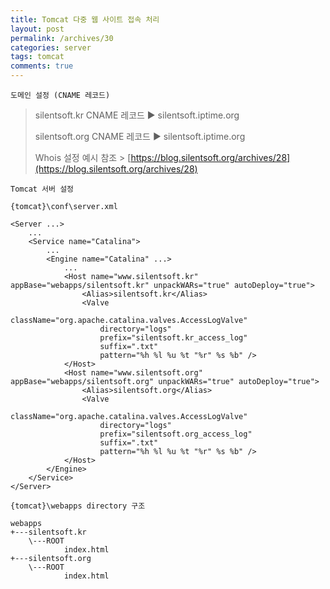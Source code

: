 ```yaml
---
title: Tomcat 다중 웹 사이트 접속 처리
layout: post
permalink: /archives/30
categories: server
tags: tomcat
comments: true
---
```

```
도메인 설정 (CNAME 레코드)
```

> silentsoft.kr  CNAME 레코드 ▶ silentsoft.iptime.org
>
> silentsoft.org CNAME 레코드 ▶ silentsoft.iptime.org
>
> Whois 설정 예시 참조 > [https://blog.silentsoft.org/archives/28](https://blog.silentsoft.org/archives/28)

```
Tomcat 서버 설정
```

`{tomcat}\conf\server.xml`

```
<Server ...>
    ...
    <Service name="Catalina">
        ...
        <Engine name="Catalina" ...>
            ...
            <Host name="www.silentsoft.kr" appBase="webapps/silentsoft.kr" unpackWARs="true" autoDeploy="true">
                <Alias>silentsoft.kr</Alias>
                <Valve
                    className="org.apache.catalina.valves.AccessLogValve"
                    directory="logs"
                    prefix="silentsoft.kr_access_log"
                    suffix=".txt"
                    pattern="%h %l %u %t "%r" %s %b" />
            </Host>
            <Host name="www.silentsoft.org" appBase="webapps/silentsoft.org" unpackWARs="true" autoDeploy="true">
                <Alias>silentsoft.org</Alias>
                <Valve
                    className="org.apache.catalina.valves.AccessLogValve"
                    directory="logs"
                    prefix="silentsoft.org_access_log"
                    suffix=".txt"
                    pattern="%h %l %u %t "%r" %s %b" />
            </Host>
        </Engine>
    </Service>
</Server>
```

`{tomcat}\webapps directory 구조`

```
webapps
+---silentsoft.kr
    \---ROOT
            index.html
+---silentsoft.org
    \---ROOT
            index.html
```
